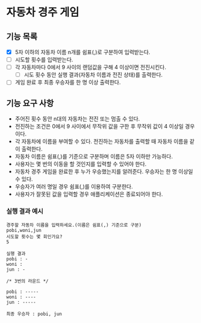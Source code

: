 # 자동차 경주 게임

## 기능 목록
- [X] 5자 이하의 자동차 이름 n개를 쉼표(,)로 구분하여 입력받는다.
- [ ] 시도할 횟수를 입력받는다.
- [ ] 각 자동차마다 0에서 9 사이의 랜덤값을 구해 4 이상이면 전진시킨다.
  - [ ] 시도 횟수 동안 실행 결과(자동차 이름과 전진 상태)를 출력한다.
- [ ] 게임 완료 후 최종 우승자를 한 명 이상 출력한다.

## 기능 요구 사항

- 주어진 횟수 동안 n대의 자동차는 전진 또는 멈출 수 있다.
- 전진하는 조건은 0에서 9 사이에서 무작위 값을 구한 후 무작위 값이 4 이상일 경우이다.
- 각 자동차에 이름을 부여할 수 있다. 전진하는 자동차를 출력할 때 자동차 이름을 같이 출력한다.
- 자동차 이름은 쉼표(,)를 기준으로 구분하며 이름은 5자 이하만 가능하다.
- 사용자는 몇 번의 이동을 할 것인지를 입력할 수 있어야 한다.
- 자동차 경주 게임을 완료한 후 누가 우승했는지를 알려준다. 우승자는 한 명 이상일 수 있다.
- 우승자가 여러 명일 경우 쉼표(,)를 이용하여 구분한다.
- 사용자가 잘못된 값을 입력할 경우 애플리케이션은 종료되어야 한다.

### 실행 결과 예시

```
경주할 자동차 이름을 입력하세요.(이름은 쉼표(,) 기준으로 구분)
pobi,woni,jun
시도할 횟수는 몇 회인가요?
5

실행 결과
pobi : -
woni : 
jun : -

/* 3번의 라운드 */

pobi : -----
woni : ----
jun : -----

최종 우승자 : pobi, jun
```